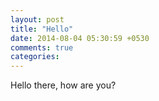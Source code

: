 ```yaml
---
layout: post
title: "Hello"
date: 2014-08-04 05:30:59 +0530
comments: true
categories: 
---
```

Hello there, how are you?
